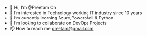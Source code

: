- 👋 Hi, I’m @Preetam Ch
- 👀 I’m interested in Technology working IT industry since 10 years
- 🌱 I’m currently learning Azure,Powershell & Python
- 💞️ I’m looking to collaborate on DevOps Projects
- 📫 How to reach me preetam@gmail.com

<!---
Preetam6126/Preetam6126 is a ✨ special ✨ repository because its `README.md` (this file) appears on your GitHub profile.
You can click the Preview link to take a look at your changes.
--->
